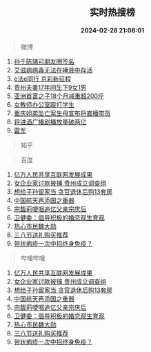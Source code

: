 <div align="center"><h2>实时热搜榜</h2><h4>2024-02-28 21:08:01</h4></div>

> 微博  

1. [孙千陈靖可朋友圈签名](https://s.weibo.com/weibo?q=%23%E5%AD%99%E5%8D%83%E9%99%88%E9%9D%96%E5%8F%AF%E6%9C%8B%E5%8F%8B%E5%9C%88%E7%AD%BE%E5%90%8D%23&t=31&band_rank=1&Refer=top)<br />
2. [艾滋病病毒无法在唾液中存活](https://s.weibo.com/weibo?q=%23%E8%89%BE%E6%BB%8B%E7%97%85%E7%97%85%E6%AF%92%E6%97%A0%E6%B3%95%E5%9C%A8%E5%94%BE%E6%B6%B2%E4%B8%AD%E5%AD%98%E6%B4%BB%23&t=31&band_rank=2&Refer=top)<br />
3. [e法e同行 京彩新征程](https://s.weibo.com/weibo?q=e%E6%B3%95e%E5%90%8C%E8%A1%8C%20%E4%BA%AC%E5%BD%A9%E6%96%B0%E5%BE%81%E7%A8%8B&t=31&band_rank=3&Refer=top)<br />
4. [贵州夫妻17年间生下9女1男](https://s.weibo.com/weibo?q=%23%E8%B4%B5%E5%B7%9E%E5%A4%AB%E5%A6%BB17%E5%B9%B4%E9%97%B4%E7%94%9F%E4%B8%8B9%E5%A5%B31%E7%94%B7%23&t=31&band_rank=4&Refer=top)<br />
5. [亚洲首富之子18个月减重超200斤](https://s.weibo.com/weibo?q=%23%E4%BA%9A%E6%B4%B2%E9%A6%96%E5%AF%8C%E4%B9%8B%E5%AD%9018%E4%B8%AA%E6%9C%88%E5%87%8F%E9%87%8D%E8%B6%85200%E6%96%A4%23&t=31&band_rank=5&Refer=top)<br />
6. [女教师办公室殴打学生](https://s.weibo.com/weibo?q=%23%E5%A5%B3%E6%95%99%E5%B8%88%E5%8A%9E%E5%85%AC%E5%AE%A4%E6%AE%B4%E6%89%93%E5%AD%A6%E7%94%9F%23&t=31&band_rank=6&Refer=top)<br />
7. [重庆姐弟坠亡案生母宣布将直播带货](https://s.weibo.com/weibo?q=%23%E9%87%8D%E5%BA%86%E5%A7%90%E5%BC%9F%E5%9D%A0%E4%BA%A1%E6%A1%88%E7%94%9F%E6%AF%8D%E5%AE%A3%E5%B8%83%E5%B0%86%E7%9B%B4%E6%92%AD%E5%B8%A6%E8%B4%A7%23&t=31&band_rank=7&Refer=top)<br />
8. [将进酒广播剧播放量破两亿](https://s.weibo.com/weibo?q=%23%E5%B0%86%E8%BF%9B%E9%85%92%E5%B9%BF%E6%92%AD%E5%89%A7%E6%92%AD%E6%94%BE%E9%87%8F%E7%A0%B4%E4%B8%A4%E4%BA%BF%23&t=31&band_rank=8&Refer=top)<br />
9. [雷军](https://s.weibo.com/weibo?q=%E9%9B%B7%E5%86%9B&t=31&band_rank=9&Refer=top)<br />

> 知乎  


> 百度  

1. [亿万人民共享互联网发展成果](https://www.baidu.com/s?wd=%E4%BA%BF%E4%B8%87%E4%BA%BA%E6%B0%91%E5%85%B1%E4%BA%AB%E4%BA%92%E8%81%94%E7%BD%91%E5%8F%91%E5%B1%95%E6%88%90%E6%9E%9C&sa=fyb_news&rsv_dl=fyb_news)<br />
2. [女企业家讨款被捕 贵州成立调查组](https://www.baidu.com/s?wd=%E5%A5%B3%E4%BC%81%E4%B8%9A%E5%AE%B6%E8%AE%A8%E6%AC%BE%E8%A2%AB%E6%8D%95+%E8%B4%B5%E5%B7%9E%E6%88%90%E7%AB%8B%E8%B0%83%E6%9F%A5%E7%BB%84&sa=fyb_news&rsv_dl=fyb_news)<br />
3. [想给子孙留家当 贪官退休后购13套房](https://www.baidu.com/s?wd=%E6%83%B3%E7%BB%99%E5%AD%90%E5%AD%99%E7%95%99%E5%AE%B6%E5%BD%93+%E8%B4%AA%E5%AE%98%E9%80%80%E4%BC%91%E5%90%8E%E8%B4%AD13%E5%A5%97%E6%88%BF&sa=fyb_news&rsv_dl=fyb_news)<br />
4. [中国航天再添国之重器](https://www.baidu.com/s?wd=%E4%B8%AD%E5%9B%BD%E8%88%AA%E5%A4%A9%E5%86%8D%E6%B7%BB%E5%9B%BD%E4%B9%8B%E9%87%8D%E5%99%A8&sa=fyb_news&rsv_dl=fyb_news)<br />
5. [宗馥莉哽咽追忆父亲宗庆后](https://www.baidu.com/s?wd=%E5%AE%97%E9%A6%A5%E8%8E%89%E5%93%BD%E5%92%BD%E8%BF%BD%E5%BF%86%E7%88%B6%E4%BA%B2%E5%AE%97%E5%BA%86%E5%90%8E&sa=fyb_news&rsv_dl=fyb_news)<br />
6. [卫健委：倡导积极的婚恋观生育观](https://www.baidu.com/s?wd=%E5%8D%AB%E5%81%A5%E5%A7%94%EF%BC%9A%E5%80%A1%E5%AF%BC%E7%A7%AF%E6%9E%81%E7%9A%84%E5%A9%9A%E6%81%8B%E8%A7%82%E7%94%9F%E8%82%B2%E8%A7%82&sa=fyb_news&rsv_dl=fyb_news)<br />
7. [热心市民魏大勋](https://www.baidu.com/s?wd=%E7%83%AD%E5%BF%83%E5%B8%82%E6%B0%91%E9%AD%8F%E5%A4%A7%E5%8B%8B&sa=fyb_news&rsv_dl=fyb_news)<br />
8. [三八节送礼购买推荐](https://www.baidu.com/s?wd=%E4%B8%89%E5%85%AB%E8%8A%82%E9%80%81%E7%A4%BC%E8%B4%AD%E4%B9%B0%E6%8E%A8%E8%8D%90&sa=fyb_news&rsv_dl=fyb_news)<br />
9. [带状疱疹一次中招终身免疫？](https://www.baidu.com/s?wd=%E5%B8%A6%E7%8A%B6%E7%96%B1%E7%96%B9%E4%B8%80%E6%AC%A1%E4%B8%AD%E6%8B%9B%E7%BB%88%E8%BA%AB%E5%85%8D%E7%96%AB%EF%BC%9F&sa=fyb_news&rsv_dl=fyb_news)<br />

> 哔哩哔哩  

1. [亿万人民共享互联网发展成果](https://www.baidu.com/s?wd=%E4%BA%BF%E4%B8%87%E4%BA%BA%E6%B0%91%E5%85%B1%E4%BA%AB%E4%BA%92%E8%81%94%E7%BD%91%E5%8F%91%E5%B1%95%E6%88%90%E6%9E%9C&sa=fyb_news&rsv_dl=fyb_news)<br />
2. [女企业家讨款被捕 贵州成立调查组](https://www.baidu.com/s?wd=%E5%A5%B3%E4%BC%81%E4%B8%9A%E5%AE%B6%E8%AE%A8%E6%AC%BE%E8%A2%AB%E6%8D%95+%E8%B4%B5%E5%B7%9E%E6%88%90%E7%AB%8B%E8%B0%83%E6%9F%A5%E7%BB%84&sa=fyb_news&rsv_dl=fyb_news)<br />
3. [想给子孙留家当 贪官退休后购13套房](https://www.baidu.com/s?wd=%E6%83%B3%E7%BB%99%E5%AD%90%E5%AD%99%E7%95%99%E5%AE%B6%E5%BD%93+%E8%B4%AA%E5%AE%98%E9%80%80%E4%BC%91%E5%90%8E%E8%B4%AD13%E5%A5%97%E6%88%BF&sa=fyb_news&rsv_dl=fyb_news)<br />
4. [中国航天再添国之重器](https://www.baidu.com/s?wd=%E4%B8%AD%E5%9B%BD%E8%88%AA%E5%A4%A9%E5%86%8D%E6%B7%BB%E5%9B%BD%E4%B9%8B%E9%87%8D%E5%99%A8&sa=fyb_news&rsv_dl=fyb_news)<br />
5. [宗馥莉哽咽追忆父亲宗庆后](https://www.baidu.com/s?wd=%E5%AE%97%E9%A6%A5%E8%8E%89%E5%93%BD%E5%92%BD%E8%BF%BD%E5%BF%86%E7%88%B6%E4%BA%B2%E5%AE%97%E5%BA%86%E5%90%8E&sa=fyb_news&rsv_dl=fyb_news)<br />
6. [卫健委：倡导积极的婚恋观生育观](https://www.baidu.com/s?wd=%E5%8D%AB%E5%81%A5%E5%A7%94%EF%BC%9A%E5%80%A1%E5%AF%BC%E7%A7%AF%E6%9E%81%E7%9A%84%E5%A9%9A%E6%81%8B%E8%A7%82%E7%94%9F%E8%82%B2%E8%A7%82&sa=fyb_news&rsv_dl=fyb_news)<br />
7. [热心市民魏大勋](https://www.baidu.com/s?wd=%E7%83%AD%E5%BF%83%E5%B8%82%E6%B0%91%E9%AD%8F%E5%A4%A7%E5%8B%8B&sa=fyb_news&rsv_dl=fyb_news)<br />
8. [三八节送礼购买推荐](https://www.baidu.com/s?wd=%E4%B8%89%E5%85%AB%E8%8A%82%E9%80%81%E7%A4%BC%E8%B4%AD%E4%B9%B0%E6%8E%A8%E8%8D%90&sa=fyb_news&rsv_dl=fyb_news)<br />
9. [带状疱疹一次中招终身免疫？](https://www.baidu.com/s?wd=%E5%B8%A6%E7%8A%B6%E7%96%B1%E7%96%B9%E4%B8%80%E6%AC%A1%E4%B8%AD%E6%8B%9B%E7%BB%88%E8%BA%AB%E5%85%8D%E7%96%AB%EF%BC%9F&sa=fyb_news&rsv_dl=fyb_news)<br />
